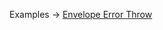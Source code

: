 <p class="ExampleLinks">Examples <span class="ExampleLinksTitleSeparator">-></span> <a href="../../examples/output-envelope-error-throw">Envelope Error Throw</a></p>
